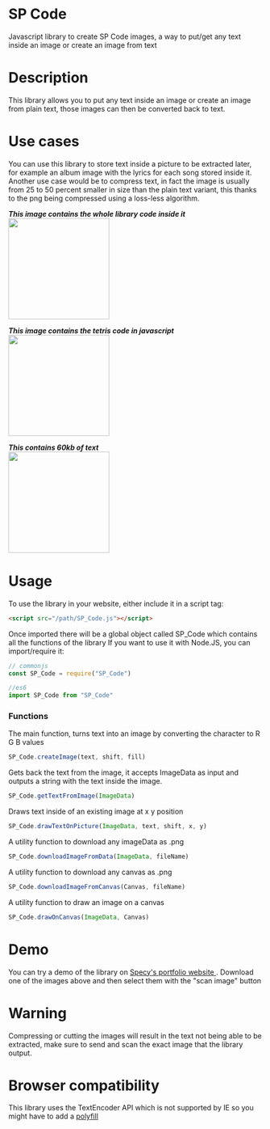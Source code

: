 # SP Code
Javascript library to create SP Code images, a way to put/get any text inside an image or create an image from text

# Description

This library allows you to put any text inside an image or create an image from plain text, those images can then be converted back to text.
# Use cases

You can use this library to store text inside a picture to be extracted later, for example an album image with the lyrics for each song stored inside it.
Another use case would be to compress text, in fact the image is usually from 25 to 50 percent smaller in size than the plain text variant, this thanks to the png being compressed using a loss-less algorithm.

***This image contains the whole library code inside it***<br>
<img src="examples/SP_Code.png" width=200 height=200>

***This image contains the tetris code in javascript***<br>
<img src="examples/Tetris.png" width=200 height=200>

***This contains 60kb of text***<br>
<img src="examples/60kbWords.png" width=200 height=200>

# Usage

To use the library in your website, either include it in a script tag:
```html
<script src="/path/SP_Code.js"></script>
```
Once imported there will be a global object called SP_Code which contains all the functions of the library
If you want to use it with Node.JS, you can import/require it:
```js
// commonjs
const SP_Code = require("SP_Code")

//es6
import SP_Code from "SP_Code"
```
### Functions
The main function, turns text into an image by converting the character to R G B values
```js
SP_Code.createImage(text, shift, fill)
```

Gets back the text from the image, it accepts ImageData as input and outputs a string with the text inside the image.
```js
SP_Code.getTextFromImage(ImageData)
```
Draws text inside of an existing image at x y position
```js
SP_Code.drawTextOnPicture(ImageData, text, shift, x, y)
```
A utility function to download any imageData as .png 
```js
SP_Code.downloadImageFromData(ImageData, fileName)
```
A utility function to download any canvas as .png
```js
SP_Code.downloadImageFromCanvas(Canvas, fileName)
```
A utility function to draw an image on a canvas
```js
SP_Code.drawOnCanvas(ImageData, Canvas)
```
# Demo

You can try a demo of the library on  <a href="https://specy-wot.github.io/apps/SP_Code/index.html">Specy's portfolio website </a>.
Download one of the images above and then select them with the "scan image" button

# Warning

Compressing or cutting the images will result in the text not being able to be extracted, make sure to send and scan the exact image that the library output.
# Browser compatibility

This library uses the TextEncoder API which is not supported by IE so you might have to add a <a href="https://developer.mozilla.org/en-US/docs/Web/API/TextEncoder#Polyfill"> polyfill</a>
